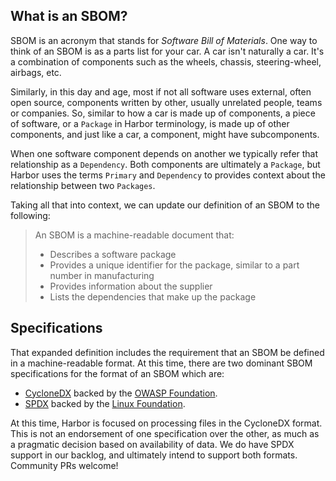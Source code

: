 ## What is an SBOM?

SBOM is an acronym that stands for _Software Bill of Materials_. One way to think of an SBOM is 
as a parts list for your car. A car isn't naturally a car. It's a combination of components such as 
the wheels, chassis, steering-wheel, airbags, etc.

Similarly, in this day and age, most if not all software uses external, often open source, 
components written by other, usually unrelated people, teams or companies. So, similar to how a 
car is made up of components, a piece of software, or a `Package` in Harbor terminology, is made 
up of other components, and just like a car, a component, might have subcomponents.

When one software component depends on another we typically refer that relationship as a `Dependency`.
Both components are ultimately a `Package`, but Harbor uses the terms `Primary` and `Dependency` 
to provides context about the relationship between two `Packages`.

Taking all that into context, we can update our definition of an SBOM to the following:

> An SBOM is a machine-readable document that:
> - Describes a software package
> - Provides a unique identifier for the package, similar to a part number in manufacturing
> - Provides information about the supplier
> - Lists the dependencies that make up the package

## Specifications

That expanded definition includes the requirement that an SBOM be defined in a machine-readable 
format. At this time, there are two dominant SBOM specifications for the format of an SBOM which 
are:

- [CycloneDX](https://cyclonedx.org/) backed by the [OWASP Foundation](https://owasp.org/).
- [SPDX](https://spdx.dev/) backed by the [Linux Foundation](https://www.linuxfoundation.org/).

At this time, Harbor is focused on processing files in the CycloneDX format. This is not an 
endorsement of one specification over the other, as much as a pragmatic decision based on 
availability of data. We do have SPDX support in our backlog, and ultimately intend to support 
both formats. Community PRs welcome!

